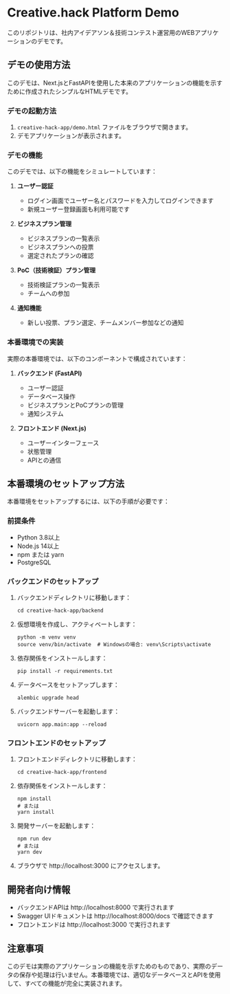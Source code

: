 # Creative.hack Platform Demo

このリポジトリは、社内アイデアソン＆技術コンテスト運営用のWEBアプリケーションのデモです。

## デモの使用方法

このデモは、Next.jsとFastAPIを使用した本来のアプリケーションの機能を示すために作成されたシンプルなHTMLデモです。

### デモの起動方法

1. `creative-hack-app/demo.html` ファイルをブラウザで開きます。
2. デモアプリケーションが表示されます。

### デモの機能

このデモでは、以下の機能をシミュレートしています：

1. **ユーザー認証**
   - ログイン画面でユーザー名とパスワードを入力してログインできます
   - 新規ユーザー登録画面も利用可能です

2. **ビジネスプラン管理**
   - ビジネスプランの一覧表示
   - ビジネスプランへの投票
   - 選定されたプランの確認

3. **PoC（技術検証）プラン管理**
   - 技術検証プランの一覧表示
   - チームへの参加

4. **通知機能**
   - 新しい投票、プラン選定、チームメンバー参加などの通知

### 本番環境での実装

実際の本番環境では、以下のコンポーネントで構成されています：

1. **バックエンド (FastAPI)**
   - ユーザー認証
   - データベース操作
   - ビジネスプランとPoCプランの管理
   - 通知システム

2. **フロントエンド (Next.js)**
   - ユーザーインターフェース
   - 状態管理
   - APIとの通信

## 本番環境のセットアップ方法

本番環境をセットアップするには、以下の手順が必要です：

### 前提条件

- Python 3.8以上
- Node.js 14以上
- npm または yarn
- PostgreSQL

### バックエンドのセットアップ

1. バックエンドディレクトリに移動します：
   ```
   cd creative-hack-app/backend
   ```

2. 仮想環境を作成し、アクティベートします：
   ```
   python -m venv venv
   source venv/bin/activate  # Windowsの場合: venv\Scripts\activate
   ```

3. 依存関係をインストールします：
   ```
   pip install -r requirements.txt
   ```

4. データベースをセットアップします：
   ```
   alembic upgrade head
   ```

5. バックエンドサーバーを起動します：
   ```
   uvicorn app.main:app --reload
   ```

### フロントエンドのセットアップ

1. フロントエンドディレクトリに移動します：
   ```
   cd creative-hack-app/frontend
   ```

2. 依存関係をインストールします：
   ```
   npm install
   # または
   yarn install
   ```

3. 開発サーバーを起動します：
   ```
   npm run dev
   # または
   yarn dev
   ```

4. ブラウザで http://localhost:3000 にアクセスします。

## 開発者向け情報

- バックエンドAPIは http://localhost:8000 で実行されます
- Swagger UIドキュメントは http://localhost:8000/docs で確認できます
- フロントエンドは http://localhost:3000 で実行されます

## 注意事項

このデモは実際のアプリケーションの機能を示すためのものであり、実際のデータの保存や処理は行いません。本番環境では、適切なデータベースとAPIを使用して、すべての機能が完全に実装されます。
